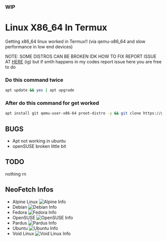 ### WIP
# Linux X86_64 In Termux
Getting x86_64 linux worked in Termux!! (via qemu-x86_64 and slow performance in low end devices)

NOTE: SOME DISTROS CAN BE BROKEN IDK HOW TO FIX REPORT ISSUE AT [HERE](https://github.com/termux/proot-distro/issues) (ig) but if smth happens in my codes report issue here you are free to do
### Do this command twice
```sh
apt update && yes | apt upgrade
```
### After do this command for get worked
```sh
apt install git qemu-user-x86-64 proot-distro -y && git clone https://github.com/mcagabe19/linux-x86_64-in-termux && cd linux-x86_64-in-termux && bash ./movedistros.sh
```
## BUGS
* Apt not working in ubuntu
* openSUSE broken little bit
## TODO
nothing rn
## NeoFetch Infos
* Alpine Linux
![Alpine Info](https://github.com/mcagabe19/linux-x86_64-in-termux/raw/main/screenshots/alpine.jpg)
* Debian
![Debian Info](https://github.com/mcagabe19/linux-x86_64-in-termux/raw/main/screenshots/debian.jpg)
* Fedora
![Fedora Info](https://github.com/mcagabe19/linux-x86_64-in-termux/raw/main/screenshots/fedora.jpg)
* OpenSUSE
![OpenSUSE Info](https://github.com/mcagabe19/linux-x86_64-in-termux/raw/main/screenshots/opensuse.jpg)
* Pardus
![Pardus Info](https://github.com/mcagabe19/linux-x86_64-in-termux/raw/main/screenshots/pardus.jpg)
* Ubuntu
![Ubuntu Info](https://github.com/mcagabe19/linux-x86_64-in-termux/raw/main/screenshots/ubuntu.jpg)
* Void Linux
![Void Linux Info](https://github.com/mcagabe19/linux-x86_64-in-termux/raw/main/screenshots/void.jpg)

